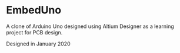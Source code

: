 # EmbedUno

A clone of Arduino Uno designed using Altium Designer as a learning project for PCB design.

Designed in January 2020
